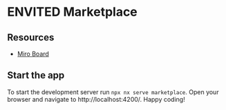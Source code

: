 # ENVITED Marketplace

## Resources
* [Miro Board](https://miro.com/app/board/uXjVNeZRbEw=/)

## Start the app

To start the development server run `npx nx serve marketplace`. Open your browser and navigate to http://localhost:4200/. Happy coding!
